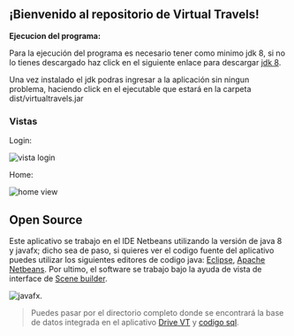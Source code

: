 ## ¡Bienvenido al repositorio de Virtual Travels!

**Ejecucion del programa:**

Para la ejecución del programa es necesario tener como minimo jdk 8, si no lo tienes descargado haz click en el siguiente enlace para descargar [jdk 8](http://https://www.oracle.com/java/technologies/downloads/#jdk17-windows "jdk 8").

Una vez instalado el jdk podras ingresar a la aplicación sin ningun problema, haciendo click en el ejecutable que estará en la carpeta dist/virtualtravels.jar

### Vistas

Login:

![vista login ](https://ibb.co/RTSwxh8)

Home: 

![home view](https://ibb.co/RTSwxh8)

## Open Source
Este aplicativo se trabajo en el IDE Netbeans utilizando la versión de java 8 y javafx; dicho sea de paso, si quieres ver el codigo fuente del aplicativo puedes utilizar los siguientes editores de codigo java: [Eclipse](https://www.google.com/url?sa=t&rct=j&q=&esrc=s&source=web&cd=&cad=rja&uact=8&ved=2ahUKEwj31PGj7rTzAhUlIbkGHZ1qA2EQFnoECAQQAQ&url=https%3A%2F%2Fwww.eclipse.org%2Fdownloads%2F&usg=AOvVaw24xl_SObMLEWpi1nQBlJT8 "Eclipse"), [Apache Netbeans](https://www.google.com/url?sa=t&rct=j&q=&esrc=s&source=web&cd=&cad=rja&uact=8&ved=2ahUKEwjogaa17rTzAhXvK7kGHb03DVwQFnoECAoQAQ&url=https%3A%2F%2Fnetbeans.apache.org%2Fdownload%2Findex.html&usg=AOvVaw2LVnCKHAd9yrz4FG_T0qpf "Apache Netbeans"). Por ultimo, el software se trabajo bajo la ayuda de vista de interface de [Scene builder](https://www.google.com/url?sa=t&rct=j&q=&esrc=s&source=web&cd=&cad=rja&uact=8&ved=2ahUKEwjCuf7a7rTzAhU6H7kGHQJ_Db0QFnoECAMQAQ&url=https%3A%2F%2Fgluonhq.com%2Fproducts%2Fscene-builder%2F&usg=AOvVaw3ozVWQGs4dQcdj5jKUWItp "Scene builder").

![javafx](https://www.muycomputerpro.com/wp-content/uploads/2018/03/oracle-java-javafx-jdk.jpg "javafx").

> Puedes pasar por el directorio completo donde se encontrará la base de datos integrada en el aplicativo [Drive VT](https://drive.google.com/file/d/1f-r4OeRNrgJBULfOSKKe-TzQizz33U7E/view?usp=sharing "Drive VT") y [codigo sql](https://drive.google.com/drive/folders/1-emEcW_f3uPDoNHF-DnCHCp2NlS2ENlO "codigo sql").
